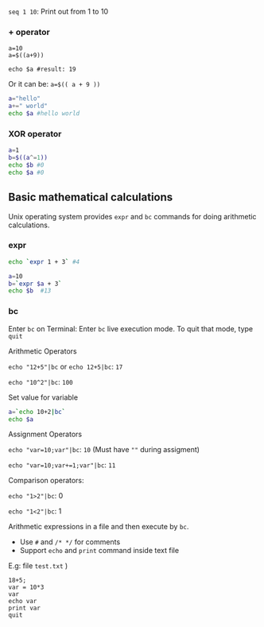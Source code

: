 ``seq 1 10``: Print out from 1 to 10

### + operator

```shell
a=10
a=$((a+9))

echo $a #result: 19
```

Or it can be: ``a=$(( a + 9 ))``

```sh
a="hello"
a+=" world"
echo $a #hello world
```

### XOR operator

```sh
a=1
b=$((a^=1))
echo $b #0
echo $a #0
```

## Basic mathematical calculations

Unix operating system provides ``expr`` and ``bc`` commands for doing arithmetic calculations.

### expr

```sh
echo `expr 1 + 3` #4
```
```sh
a=10
b=`expr $a + 3`
echo $b  #13
```

### bc

Enter ``bc`` on Terminal: Enter ``bc`` live execution mode. To quit that mode, type ``quit``

Arithmetic Operators

``echo "12+5"|bc`` or ``echo 12+5|bc``: ``17``

``echo "10^2"|bc``: ``100``

Set value for variable

```sh
a=`echo 10+2|bc`
echo $a
```

Assignment Operators

``echo "var=10;var"|bc``: ``10`` (Must have ``""`` during assigment)

``echo "var=10;var+=1;var"|bc``: ``11``

Comparison operators:

``echo "1>2"|bc``: 0

``echo "1<2"|bc``: 1

Arithmetic expressions in a file and then execute by ``bc``.

* Use ``#`` and ``/* */`` for comments
* Support ``echo``  and ``print`` command inside text file

E.g: file ``test.txt`` )

```
18+5;
var = 10*3
var
echo var
print var
quit
```